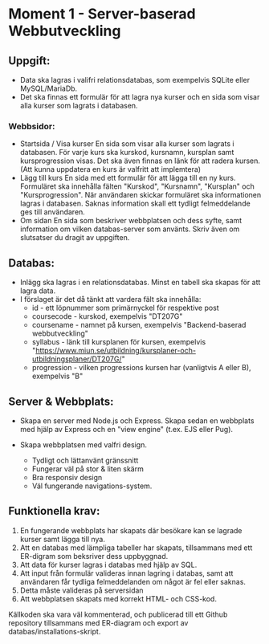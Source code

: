 # Moment 1 - Server-baserad Webbutveckling

## Uppgift:
  - Data ska lagras i valifri relationsdatabas, som exempelvis SQLite eller MySQL/MariaDb.
  - Det ska finnas ett formulär för att lagra nya kurser och en sida som visar alla kurser som lagrats i databasen.

### Webbsidor:
  - Startsida / Visa kurser
        En sida som visar alla kurser som lagrats i databasen. 
        För varje kurs ska kurskod, kursnamn, kursplan samt kursprogression visas. 
        Det ska även finnas en länk för att radera kursen. 
        (Att kunna uppdatera en kurs är valfritt att implemtera)
  - Lägg till kurs
        En sida med ett formulär för att lägga till en ny kurs. 
        Formuläret ska innehålla fälten "Kurskod", "Kursnamn", "Kursplan" och "Kursprogression". 
        När användaren skickar formuläret ska informationen lagras i databasen.
        Saknas information skall ett tydligt felmeddelande ges till användaren.
  - Om sidan
        En sida som beskriver webbplatsen och dess syfte, samt information om vilken databas-server som använts.
        Skriv även om slutsatser du dragit av uppgiften.

## Databas:
  - Inlägg ska lagras i en relationsdatabas. Minst en tabell ska skapas för att lagra data.
  - I förslaget är det då tänkt att vardera fält ska innehålla:
    - id - ett löpnummer som primärnyckel för respektive post
    - coursecode - kurskod, exempelvis "DT207G"
    - coursename - namnet på kursen, exempelvis "Backend-baserad webbutveckling"
    - syllabus - länk till kursplanen för kursen, exempelvis "https://www.miun.se/utbildning/kursplaner-och-utbildningsplaner/DT207G/"
    - progression - vilken progressions kursen har (vanligtvis A eller B), exempelvis "B"
   

## Server & Webbplats:
- Skapa en server med Node.js och Express. Skapa sedan en webbplats med hjälp av Express och en "view engine" (t.ex. EJS eller Pug).

- Skapa webbplatsen med valfri design.
  - Tydligt och lättanvänt gränssnitt
  - Fungerar väl på stor & liten skärm
  - Bra responsiv design
  - Väl fungerande navigations-system.

## Funktionella krav:
  1. En fungerande webbplats har skapats där besökare kan se lagrade kurser samt lägga till nya.
  2. Att en databas med lämpliga tabeller har skapats, tillsammans med ett ER-digram som beksriver dess uppbyggnad.
  3. Att data för kurser lagras i databas med hjälp av SQL.
  4. Att input från formulär valideras innan lagring i databas, samt att användaren får tydliga felmeddelanden om något är fel eller saknas.
  5. Detta måste valideras på serversidan
  6. Att webbplatsen skapats med korrekt HTML- och CSS-kod.

Källkoden ska vara väl kommenterad, och publicerad till ett Github repository tillsammans med ER-diagram och export av databas/installations-skript.
